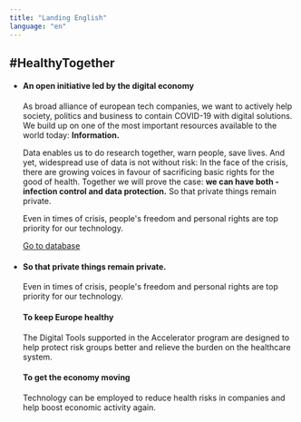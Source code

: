 ```yaml
---
title: "Landing English"
language: "en"
---
```

## #HealthyTogether

* #### An open initiative led by the digital economy

  As broad alliance of european tech companies, we want to actively help society, politics and business to contain COVID-19 with digital solutions. We build up on one of the most important resources available to the world today: **Information.**

  Data enables us to do research together, warn people, save lives. And yet, widespread use of data is not without risk: In the face of the crisis, there are growing voices in favour of sacrificing basic rights for the good of health.
  Together we will prove the case: **we can have both - infection control and data protection.** So that private things remain private.

  Even in times of crisis, people's freedom and personal rights are top priority for our technology.

  [Go to database](/en/database)

* #### So that private things remain private.

  Even in times of crisis, people's freedom and personal rights are top priority for our technology.

  #### To keep Europe healthy

  The Digital Tools supported in the Accelerator program are designed to help protect risk groups better and relieve the burden on the healthcare system.

  #### To get the economy moving

  Technology can be employed to reduce health risks in companies and help boost economic activity again.
